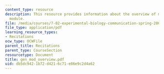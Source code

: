 ```yaml
---
content_type: resource
description: This resource provides information about the overview of microbial genetics
  module.
file: /media/courses/7-02-experimental-biology-communication-spring-2005/db5dc9421b72d4216c71e86e9c2d4a62_gen_mod_overview.pdf
file_type: application/pdf
learning_resource_types:
- Recitations
ocw_type: OCWFile
parent_title: Recitations
parent_type: CourseSection
resourcetype: Document
title: gen_mod_overview.pdf
uid: db5dc942-1b72-d421-6c71-e86e9c2d4a62
---
```

